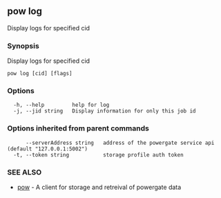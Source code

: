 ## pow log

Display logs for specified cid

### Synopsis

Display logs for specified cid

```
pow log [cid] [flags]
```

### Options

```
  -h, --help         help for log
  -j, --jid string   Display information for only this job id
```

### Options inherited from parent commands

```
      --serverAddress string   address of the powergate service api (default "127.0.0.1:5002")
  -t, --token string           storage profile auth token
```

### SEE ALSO

* [pow](pow.md)	 - A client for storage and retreival of powergate data

